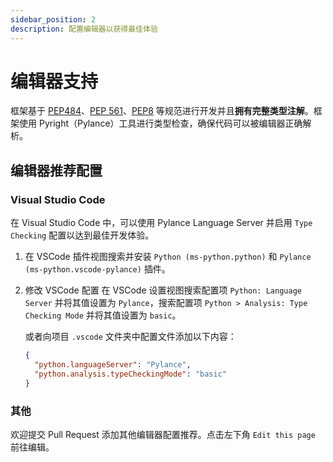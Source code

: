 ```yaml
---
sidebar_position: 2
description: 配置编辑器以获得最佳体验
---
```


# 编辑器支持

框架基于 [PEP484](https://www.python.org/dev/peps/pep-0484/)、[PEP 561](https://www.python.org/dev/peps/pep-0561/)、[PEP8](https://www.python.org/dev/peps/pep-0008/) 等规范进行开发并且**拥有完整类型注解**。框架使用 Pyright（Pylance）工具进行类型检查，确保代码可以被编辑器正确解析。

## 编辑器推荐配置

### Visual Studio Code

在 Visual Studio Code 中，可以使用 Pylance Language Server 并启用 `Type Checking` 配置以达到最佳开发体验。

1. 在 VSCode 插件视图搜索并安装 `Python (ms-python.python)` 和 `Pylance (ms-python.vscode-pylance)` 插件。
2. 修改 VSCode 配置
   在 VSCode 设置视图搜索配置项 `Python: Language Server` 并将其值设置为 `Pylance`，搜索配置项 `Python > Analysis: Type Checking Mode` 并将其值设置为 `basic`。

   或者向项目 `.vscode` 文件夹中配置文件添加以下内容：

   ```json title=settings.json
   {
     "python.languageServer": "Pylance",
     "python.analysis.typeCheckingMode": "basic"
   }
   ```

### 其他

欢迎提交 Pull Request 添加其他编辑器配置推荐。点击左下角 `Edit this page` 前往编辑。
